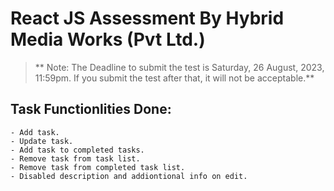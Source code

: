# React JS Assessment By Hybrid Media Works (Pvt Ltd.)

> ** Note: The Deadline to submit the test is Saturday, 26 August, 2023, 11:59pm. If you submit the test after that, it will not be acceptable.**

## Task Functionlities Done:

    - Add task.
    - Update task.
    - Add task to completed tasks.
    - Remove task from task list.
    - Remove task from completed task list.
    - Disabled description and addiontional info on edit.
